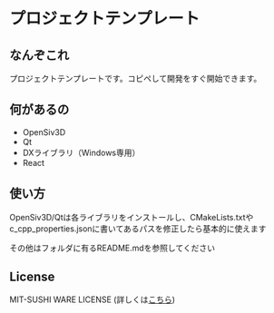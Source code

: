 # プロジェクトテンプレート

## なんぞこれ
プロジェクトテンプレートです。コピペして開発をすぐ開始できます。

## 何があるの
- OpenSiv3D
- Qt
- DXライブラリ（Windows専用）
- React

## 使い方
OpenSiv3D/Qtは各ライブラリをインストールし、CMakeLists.txtやc_cpp_properties.jsonに書いてあるパスを修正したら基本的に使えます

その他はフォルダに有るREADME.mdを参照してください

## License
MIT-SUSHI WARE LICENSE (詳しくは[こちら](https://github.com/watasuke102/mit-sushi-ware))
